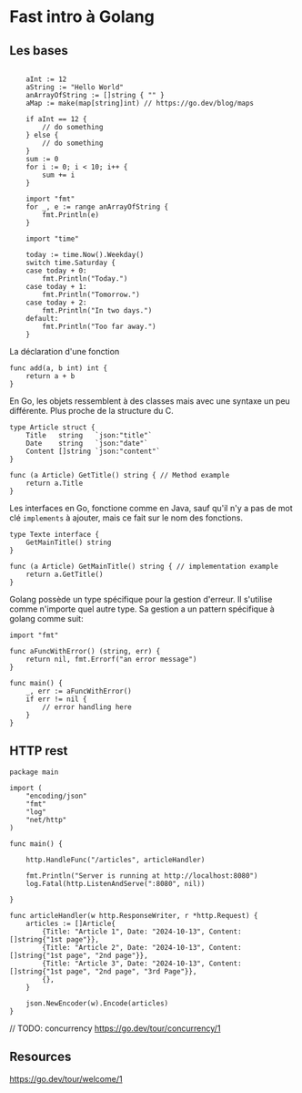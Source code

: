 # Fast intro à Golang

## Les bases

```golang

    aInt := 12
    aString := "Hello World"
    anArrayOfString := []string { "" }
    aMap := make(map[string]int) // https://go.dev/blog/maps

    if aInt == 12 {
        // do something
    } else { 
        // do something
    }
    sum := 0
	for i := 0; i < 10; i++ {
		sum += i
	}

    import "fmt"
    for _, e := range anArrayOfString {
        fmt.Println(e)
    }

    import "time"

    today := time.Now().Weekday()
	switch time.Saturday {
	case today + 0:
		fmt.Println("Today.")
	case today + 1:
		fmt.Println("Tomorrow.")
	case today + 2:
		fmt.Println("In two days.")
	default:
		fmt.Println("Too far away.")
	}

```

La déclaration d'une fonction

```golang
func add(a, b int) int {
    return a + b
}
```
En Go, les objets ressemblent à des classes mais avec une syntaxe un peu
différente. Plus proche de la structure du C.

```golang
type Article struct {
	Title   string   `json:"title"`
	Date    string   `json:"date"`
	Content []string `json:"content"`
}

func (a Article) GetTitle() string { // Method example
    return a.Title
}

```

Les interfaces en Go, fonctione comme en Java, sauf qu'il n'y a pas de mot clé
`implements` à ajouter, mais ce fait sur le nom des fonctions.

```golang
type Texte interface {
    GetMainTitle() string
}

func (a Article) GetMainTitle() string { // implementation example
    return a.GetTitle()
}
```

Golang possède un type spécifique pour la gestion d'erreur. Il s'utilise comme
n'importe quel autre type. Sa gestion a un pattern spécifique à golang comme
suit: 

```golang
import "fmt"

func aFuncWithError() (string, err) {
    return nil, fmt.Errorf("an error message")
}

func main() {
    _, err := aFuncWithError()
    if err != nil {
        // error handling here
    }
}

```

## HTTP rest

```golang
package main

import (
	"encoding/json"
	"fmt"
	"log"
	"net/http"
)

func main() {

	http.HandleFunc("/articles", articleHandler)

	fmt.Println("Server is running at http://localhost:8080")
	log.Fatal(http.ListenAndServe(":8080", nil))

}

func articleHandler(w http.ResponseWriter, r *http.Request) {
	articles := []Article{
		{Title: "Article 1", Date: "2024-10-13", Content: []string{"1st page"}},
		{Title: "Article 2", Date: "2024-10-13", Content: []string{"1st page", "2nd page"}},
		{Title: "Article 3", Date: "2024-10-13", Content: []string{"1st page", "2nd page", "3rd Page"}},
		{},
	}

	json.NewEncoder(w).Encode(articles)
}
```

// TODO: concurrency https://go.dev/tour/concurrency/1

## Resources

https://go.dev/tour/welcome/1
